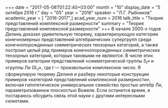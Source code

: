 +++
date = "2017-05-08T01:22:40+03:00"
month = "10"
display_date = "5 октября 2016 г."
day = "05"
year = "2016"
speaker = "Л.Г. Рыбников"
academic_year = [ "2016-2017",]
acad_year_num = 2016
talk_title = "Теория представлений комплексной размерности"
summary = "Теория представлений комплексной размерности"
+++
В начале 2000-х годов Делинь доказал удивительную теорему, характеризующую
категории конечномерных представлений алгебраических супергрупп среди
конечнопорожденных симметрических тензорных категорий, а также построил целый
ряд примеров конечнопорожденных симметрических тензорных категорий, которые
таковыми не являются. В числе этих примеров категории представлений
«симметрической группы $S_t$» и «группы Ли $GL_t$», где $t$ — произвольное
комплексное число. Я сформулирую теорему Делиня и разберу некоторые
конструкции примеров «категорий представлений комплексной размерности»,
включая гипотетическое универсальное семейство простых алгебр Ли,
параметризованное плоскостью Вожеля. Если останется время, я постараюсь
обсудить связь этой науки с другими интересными сюжетами.

